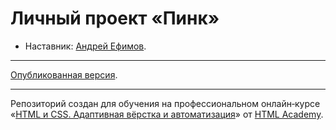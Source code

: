 # Личный проект «Пинк»

* Наставник: [Андрей Ефимов](https://htmlacademy.ru/profile/efiand).

---

[Опубликованная версия](https://efiand.github.io/pink).

---

Репозиторий создан для обучения на профессиональном онлайн‑курсе «[HTML и CSS. Адаптивная вёрстка и автоматизация](https://htmlacademy.ru/intensive/adaptive)» от [HTML Academy](https://htmlacademy.ru).
